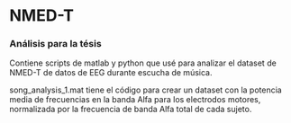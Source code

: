 # NMED-T

### Análisis para la tésis

Contiene scripts de matlab y python que usé para analizar el dataset de NMED-T de datos de EEG durante escucha de música.

song_analysis_1.mat tiene el código para crear un dataset con la potencia media de frecuencias en la banda Alfa para los electrodos motores, normalizada por la frecuencia de banda Alfa total de cada sujeto.

